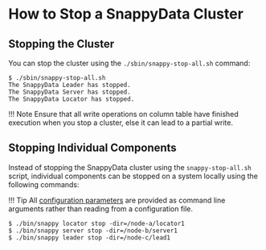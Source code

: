 <a id="howto-stopcluster"></a>
# How to Stop a SnappyData Cluster

## Stopping the Cluster
You can stop the cluster using the `./sbin/snappy-stop-all.sh` command:

```pre
$ ./sbin/snappy-stop-all.sh
The SnappyData Leader has stopped.
The SnappyData Server has stopped.
The SnappyData Locator has stopped.
```
!!! Note
	Ensure that all write operations on column table have finished execution when you stop a cluster, else it can lead to a partial write.
    
## Stopping Individual Components

Instead of stopping the SnappyData cluster using the `snappy-stop-all.sh` script, individual components can be stopped on a system locally using the following commands:

!!! Tip
	All [configuration parameters](../configuring_cluster/configuring_cluster.md) are provided as command line arguments rather than reading from a configuration file.

```
$ ./bin/snappy locator stop -dir=/node-a/locator1
$ ./bin/snappy server stop -dir=/node-b/server1
$ ./bin/snappy leader stop -dir=/node-c/lead1
```

<!---## Stopping Individual Components in a Cluster

SnappyData recommends to stop the cluster using the `./sbin/snappy-stop-all.sh` command. However, you can stop individual components in a cluster. 

To stop individual components, do the following:

1.	Back up the original **conf/servers**, **conf/leads**, **conf/locators** files.
2.	Stop any of the cluster components.

	To stop the **server**, modify the **conf/servers** file to include only those node configurations which needs to be stopped and then execute `./snappy-servers.sh stop`. In the following example, the configuration for **host2** is commented in the **conf/servers **file and then the `./snappy-servers.sh stop` is executed. This will stop the server process on **host1**, running in the **server1** directory.

		original conf/servers file:
        host1 -dir=/home/snappy/server1 -heap-size=1G
        host2 -dir=/home/snappy/server2 -heap-size=1G

        Modified conf/servers file:
        host1 -dir=/home/snappy/server1 -heap-size=1G
        #host2 -dir=/home/snappy/server2 -heap-size=1G

         ./snappy-servers.sh stop
       
	    
    To stop the **lead**, modify the **conf/leads** file to include only those node configurations which needs to be stopped and then execute `./snappy-leads.sh stop`. In the following example **host1** is commented in the **conf/leads** file and then the `./snappy-leads.sh stop` is executed. This will stop the lead process on host4, running in the **lead2** directory.
    
   		original conf/leads:
        host1 -dir=/home/snappy/lead1
        host4 -dir=/home/snappy/lead2

        Modified conf/leads:
        #host1 -dir=/home/snappy/lead1
        host4 -dir=/home/snappy/lead2

        ./snappy-leads.sh stop

	To stop the **locator**, modify the **conf/locators** file to include only those node configuration which needs to be stopped and then execute `./snappy-locators.sh stop`. In the following example **host1** is commented in the **conf/locators** file and then the `./snappy-locators.sh stop` is executed. This will stop the locator process on host6, running in the **lcoator2** directory.
    
    	original conf/locators:
        host1 -dir=/home/snappy/locator1
        host6 -dir=/home/snappy/locator2

        Modified conf/locators:
        #host1 -dir=/home/snappy/locator1
        host6 -dir=/home/snappy/locator2

         ./snappy-locators.sh stop--->


